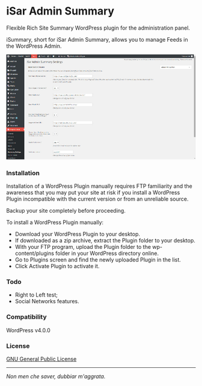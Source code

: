 iSar Admin Summary
==================

Flexible Rich Site Summary WordPress plugin for the administration panel.

iSummary, short for iSar Admin Summary, allows you to manage Feeds in the WordPress Admin.

![alt text](https://github.com/i5ar/isar-admin-summary/blob/master/images/screen.jpg)

### Installation

Installation of a WordPress Plugin manually requires FTP familiarity and the awareness that you may put your site at risk if you install a WordPress Plugin incompatible with the current version or from an unreliable source.

Backup your site completely before proceeding.

To install a WordPress Plugin manually:

- Download your WordPress Plugin to your desktop.
- If downloaded as a zip archive, extract the Plugin folder to your desktop.
- With your FTP program, upload the Plugin folder to the wp-content/plugins folder in your WordPress directory online.
- Go to Plugins screen and find the newly uploaded Plugin in the list.
- Click Activate Plugin to activate it.

### Todo

- Right to Left test;
- Social Networks features.

### Compatibility

WordPress v4.0.0

### License

[GNU General Public License]

___

*Non men che saver, dubbiar m'aggrata.*

[GitHub]:https://github.com/i5ar/isar-admin-summary
[GNU General Public License]:https://wordpress.org/about/license/
